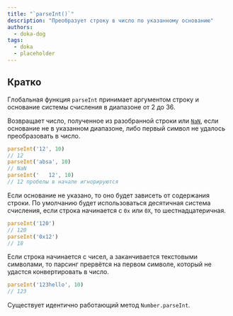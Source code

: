 ```yaml
---
title: "`parseInt()`"
description: "Преобразует строку в число по указанному основанию"
authors:
  - doka-dog
tags:
  - doka
  - placeholder
---
```


## Кратко

Глобальная функция `parseInt` принимает аргументом строку и основание системы счисления в диапазоне от 2 до 36.

Возвращает число, полученное из разобранной строки или [`NaN`](/js/number-is-nan), если основание не в указанном диапазоне, либо первый символ не удалось преобразовать в число.

```js
parseInt('12', 10)
// 12
parseInt('absa', 10)
// NaN
parseInt('   12', 10)
// 12 пробелы в начале игнорируются
```

Если основание не указано, то оно будет зависеть от содержания строки. По умолчанию будет использоваться десятичная система счисления, если строка начинается с `0x` или `0X`, то шестнадцатеричная.

```js
parseInt('120')
// 120
parseInt('0x12')
// 18
```

Если строка начинается с чисел, а заканчивается текстовыми символами, то парсинг прервётся на первом символе, который не удастся конвертировать в число.

```js
parseInt('123hello', 10)
// 123
```

Существует идентично работающий метод `Number.parseInt`.
